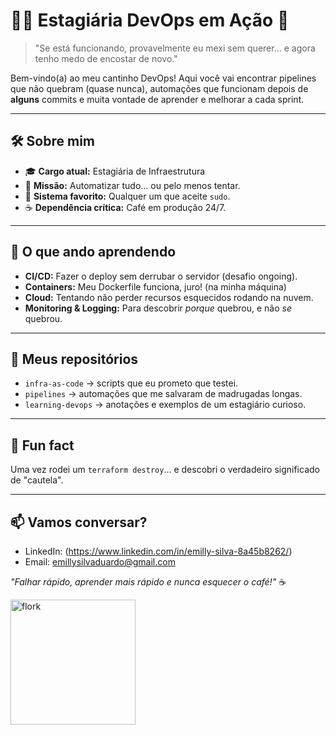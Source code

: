 # 👨‍💻 Estagiária DevOps em Ação 🚀  

> "Se está funcionando, provavelmente eu mexi sem querer... e agora tenho medo de encostar de novo."  

Bem-vindo(a) ao meu cantinho DevOps! Aqui você vai encontrar pipelines que não quebram (quase nunca), automações que funcionam depois de **alguns** commits e muita vontade de aprender e melhorar a cada sprint.  

---

## 🛠 Sobre mim  
- 🎓 **Cargo atual:** Estagiária de Infraestrutura  
- 🌱 **Missão:** Automatizar tudo... ou pelo menos tentar.  
- 🐧 **Sistema favorito:** Qualquer um que aceite `sudo`.  
- ☕ **Dependência crítica:** Café em produção 24/7.  

---

## 🚧 O que ando aprendendo  
- **CI/CD:** Fazer o deploy sem derrubar o servidor (desafio ongoing).  
- **Containers:** Meu Dockerfile funciona, juro! (na minha máquina)  
- **Cloud:** Tentando não perder recursos esquecidos rodando na nuvem.  
- **Monitoring & Logging:** Para descobrir *porque* quebrou, e não *se* quebrou.  

---

## 📂 Meus repositórios  
- `infra-as-code` → scripts que eu prometo que testei.  
- `pipelines` → automações que me salvaram de madrugadas longas.  
- `learning-devops` → anotações e exemplos de um estagiário curioso.  

---

## 🧩 Fun fact  
Uma vez rodei um `terraform destroy`... e descobri o verdadeiro significado de "cautela".  

---

## 📫 Vamos conversar?  
- LinkedIn: (https://www.linkedin.com/in/emilly-silva-8a45b8262/)  
- Email: emillysilvaduardo@gmail.com 

*"Falhar rápido, aprender mais rápido e nunca esquecer o café!"* ☕
 
<img src="https://www.imagenspng.com.br/wp-content/uploads/2022/04/flork-135-png.png" alt="flork" width="200">


